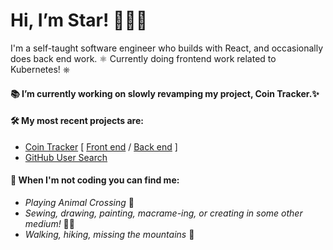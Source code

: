 # Hi, I’m Star! 👋👩‍💻

I'm a self-taught software engineer who builds with React, and occasionally does back end work. ⚛ Currently doing frontend work related to Kubernetes! ⎈

#### 📚 I’m currently working on slowly revamping my project, Coin Tracker.✨

#### 🛠 My most recent projects are:

- [Coin Tracker](https://cointracker.me/) [ [Front end](https://github.com/alicenstar/coin-tracker-client) / [Back end](https://github.com/alicenstar/coin-tracker-api) ]
- [GitHub User Search](https://github.com/alicenstar/gh-user-search)

#### 💃 When I'm not coding you can find me:

* _Playing Animal Crossing_ 🍃
* _Sewing, drawing, painting, macrame-ing, or creating in some other medium!_ 🎨🧵
* _Walking, hiking, missing the mountains_ 🌄
